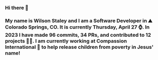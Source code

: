 ### Hi there 👋

### My name is Wilson Staley and I am a Software Developer in ⛰ Colorado Springs, CO.  It is currently Thursday, April 27 ⌚. In 2023 I have made 96 commits, 34 PRs, and contributed to 12 projects 👨‍💻. I am currently working at Compassion International 🏢 to help release children from poverty in Jesus' name!